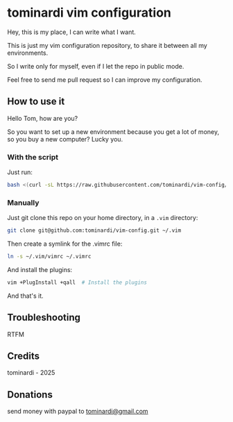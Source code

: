 # tominardi vim configuration

Hey, this is my place, I can write what I want.

This is just my vim configuration repository, to share it between all my environments.

So I write only for myself, even if I let the repo in public mode.

Feel free to send me pull request so I can improve my configuration.

## How to use it

Hello Tom, how are you?

So you want to set up a new environment because you get a lot of money, so you buy a new computer? Lucky you.

### With the script

Just run:

```bash
bash <(curl -sL https://raw.githubusercontent.com/tominardi/vim-config/refs/heads/main/install.sh)
```

### Manually

Just git clone this repo on your home directory, in a `.vim` directory:

```bash
git clone git@github.com:tominardi/vim-config.git ~/.vim
```

Then create a symlink for the .vimrc file:

```bash
ln -s ~/.vim/vimrc ~/.vimrc
```

And install the plugins:

```bash
vim +PlugInstall +qall  # Install the plugins
```

And that's it.

## Troubleshooting

RTFM

## Credits

tominardi - 2025

## Donations

send money with paypal to <tominardi@gmail.com>
